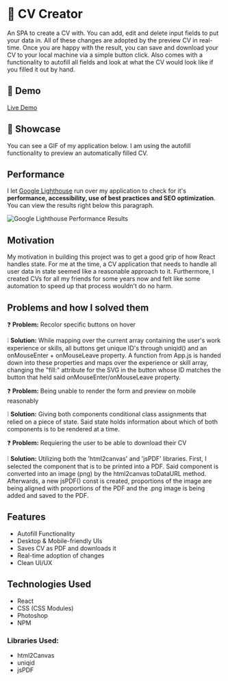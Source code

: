 # 📑 CV Creator

An SPA to create a CV with. You can add, edit and delete input fields to put your data in. All of these changes are adopted by the preview CV in real-time. Once you are happy with the result, you can save and download your CV to your local machine via a simple button click. Also comes with a functionality to autofill all fields and look at what the CV would look like if you filled it out by hand.

## 🔴 Demo
[Live Demo]()

## 🎥 Showcase
You can see a GIF of my application below. I am using the autofill functionality to preview an automatically filled CV.

## Performance
I let [Google Lighthouse](https://chrome.google.com/webstore/detail/lighthouse/blipmdconlkpinefehnmjammfjpmpbjk?hl=de) run over my application to check for it's **performance, accessibility, use of best practices and SEO optimization**. You can view the results right below this paragraph.

![Google Lighthouse Performance Results](https://i.ibb.co/Qbp4PmN/results.png)

## Motivation
My motivation in building this project was to get a good grip of how React handles state. For me at the time, a CV application that needs to handle all user data in state seemed like a reasonable approach to it. Furthermore, I created CVs for all my friends for some years now and felt like some automation to speed up that process wouldn't do no harm.

## Problems and how I solved them

❓ **Problem:** Recolor specific buttons on hover

❕ **Solution:** While mapping over the current array containing the user's work experience or skills, all buttons get unique ID's through uniqid() and an onMouseEnter + onMouseLeave property. A function from App.js is handed down into these properties and maps over the experience or skill array, changing the "fill:" attribute for the SVG in the button whose ID matches the button that held said onMouseEnter/onMouseLeave property. 



❓ **Problem:** Being unable to render the form and preview on mobile reasonably

❕ **Solution:** Giving both components conditional class assignments that relied on a piece of state. Said state holds information about which of both components is to be rendered at a time.



❓ **Problem:** Requiering the user to be able to download their CV

❕ **Solution:** Utilizing both the 'html2canvas' and 'jsPDF' libraries. First, I selected the component that is to be printed into a PDF. Said component is converted into an image (png) by the html2canvas toDataURL method. Afterwards, a new jsPDF() const is created, proportions of the image are being aligned with proportions of the PDF and the .png image is being added and saved to the PDF.

## Features
- Autofill Functionality
- Desktop & Mobile-friendly UIs
- Saves CV as PDF and downloads it
- Real-time adoption of changes
- Clean UI/UX

## Technologies Used
- React
- CSS (CSS Modules)
- Photoshop
- NPM

### Libraries Used:
- html2Canvas
- uniqid
- jsPDF
